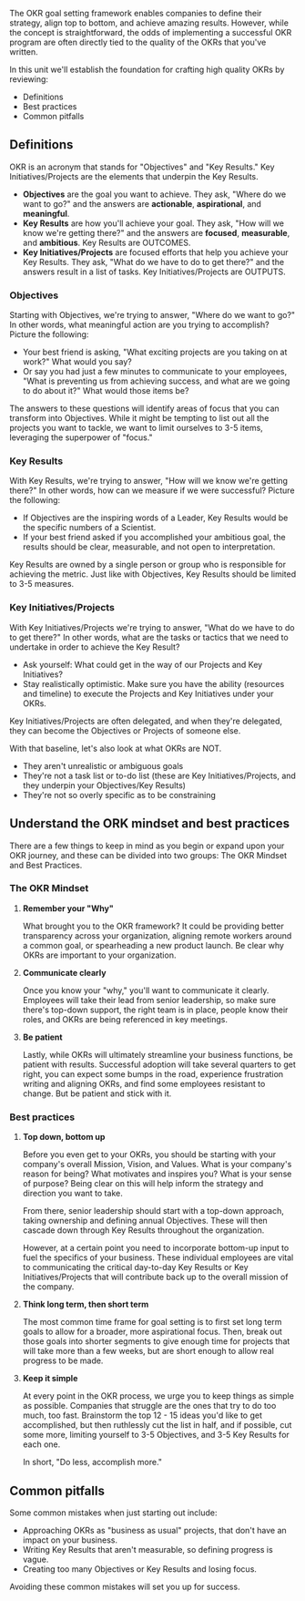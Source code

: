 The OKR goal setting framework enables companies to define their strategy, align top to bottom, and achieve amazing results. However, while the concept is straightforward, the odds of implementing a successful OKR program are often directly tied to the quality of the OKRs that you've written.

In this unit we'll establish the foundation for crafting high quality OKRs by reviewing:

- Definitions
- Best practices
- Common pitfalls

## Definitions

OKR is an acronym that stands for "Objectives" and "Key Results." Key Initiatives/Projects are the elements that underpin the Key Results.

- **Objectives** are the goal you want to achieve. They ask, "Where do we want to go?" and the answers are **actionable**, **aspirational**, and **meaningful**.
- **Key Results** are how you'll achieve your goal. They ask, "How will we know we're getting there?" and the answers are **focused**, **measurable**, and **ambitious**. Key Results are OUTCOMES.
- **Key Initiatives/Projects** are focused efforts that help you achieve your Key Results. They ask, "What do we have to do to get there?" and the answers result in a list of tasks. Key Initiatives/Projects are OUTPUTS.

### Objectives

Starting with Objectives, we're trying to answer, "Where do we want to go?" In other words, what meaningful action are you trying to accomplish? Picture the following:

- Your best friend is asking, "What exciting projects are you taking on at work?" What would you say?
- Or say you had just a few minutes to communicate to your employees, "What is preventing us from achieving success, and what are we going to do about it?" What would those items be?

The answers to these questions will identify areas of focus that you can transform into Objectives. While it might be tempting to list out all the projects you want to tackle, we want to limit ourselves to 3-5 items, leveraging the superpower of "focus."

### Key Results

With Key Results, we're trying to answer, "How will we know we're getting there?" In other words, how can we measure if we were successful? Picture the following:

- If Objectives are the inspiring words of a Leader, Key Results would be the specific numbers of a Scientist.
- If your best friend asked if you accomplished your ambitious goal, the results should be clear, measurable, and not open to interpretation.

Key Results are owned by a single person or group who is responsible for achieving the metric. Just like with Objectives, Key Results should be limited to 3-5 measures.

### Key Initiatives/Projects

With Key Initiatives/Projects we're trying to answer, "What do we have to do to get there?" In other words, what are the tasks or tactics that we need to undertake in order to achieve the Key Result?

- Ask yourself: What could get in the way of our Projects and Key Initiatives?
- Stay realistically optimistic. Make sure you have the ability (resources and timeline) to execute the Projects and Key Initiatives under your OKRs.

Key Initiatives/Projects are often delegated, and when they're delegated, they can become the Objectives or Projects of someone else.

With that baseline, let's also look at what OKRs are NOT.

- They aren't unrealistic or ambiguous goals
- They're not a task list or to-do list (these are Key Initiatives/Projects, and they underpin your Objectives/Key Results)
- They're not so overly specific as to be constraining

## Understand the ORK mindset and best practices

There are a few things to keep in mind as you begin or expand upon your OKR journey, and these can be divided into two groups: The OKR Mindset and Best Practices.

### The OKR Mindset

1. **Remember your "Why"**

    What brought you to the OKR framework? It could be providing better transparency across your organization, aligning remote workers around a common goal, or spearheading a new product launch. Be clear why OKRs are important to your organization.
1. **Communicate clearly**

    Once you know your "why," you'll want to communicate it clearly. Employees will take their lead from senior leadership, so make sure there's top-down support, the right team is in place, people know their roles, and OKRs are being referenced in key meetings.
1. **Be patient**

    Lastly, while OKRs will ultimately streamline your business functions, be patient with results. Successful adoption will take several quarters to get right, you can expect some bumps in the road, experience frustration writing and aligning OKRs, and find some employees resistant to change. But be patient and stick with it.

### Best practices

1. **Top down, bottom up**

    Before you even get to your OKRs, you should be starting with your company's overall Mission, Vision, and Values. What is your company's reason for being? What motivates and inspires you? What is your sense of purpose? Being clear on this will help inform the strategy and direction you want to take.

    From there, senior leadership should start with a top-down approach, taking ownership and defining annual Objectives. These will then cascade down through Key Results throughout the organization.

    However, at a certain point you need to incorporate bottom-up input to fuel the specifics of your business. These individual employees are vital to communicating the critical day-to-day Key Results or Key Initiatives/Projects that will contribute back up to the overall mission of the company.
1. **Think long term, then short term**

    The most common time frame for goal setting is to first set long term goals to allow for a broader, more aspirational focus. Then, break out those goals into shorter segments to give enough time for projects that will take more than a few weeks, but are short enough to allow real progress to be made.
1. **Keep it simple**

    At every point in the OKR process, we urge you to keep things as simple as possible. Companies that struggle are the ones that try to do too much, too fast. Brainstorm the top 12 - 15 ideas you'd like to get accomplished, but then ruthlessly cut the list in half, and if possible, cut some more, limiting yourself to 3-5 Objectives, and 3-5 Key Results for each one.

    In short, "Do less, accomplish more."

## Common pitfalls

Some common mistakes when just starting out include:

- Approaching OKRs as "business as usual" projects, that don't have an impact on your business.
- Writing Key Results that aren't measurable, so defining progress is vague.
- Creating too many Objectives or Key Results and losing focus.

Avoiding these common mistakes will set you up for success.